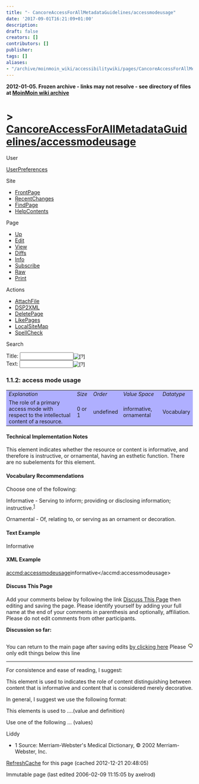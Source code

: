```yaml
---
title: "- CancoreAccessForAllMetadataGuidelines/accessmodeusage"
date: '2017-09-01T16:21:09+01:00'
description: 
draft: false
creators: []
contributors: []
publisher: 
tags: []
aliases:
- "/archive/moinmoin_wiki/accessibilitywiki/pages/CancoreAccessForAllMetadataGuidelines_2faccessmodeusage.html"
---
```


**2012-01-05. Frozen archive - links may not resolve - see directory of files at [MoinMoin wiki archive](/moinmoin-wiki-archive/)**

# > [CancoreAccessForAllMetadataGuidelines/accessmodeusage](http://dublincore.org/accessibilitywiki/CancoreAccessForAllMetadataGuidelines_2faccessmodeusage?action=fullsearch&value=%2Faccessmodeusage&literal=1&case=1&context=40 "Click here to do a full-text search for this title")

User

 [UserPreferences](http://dublincore.org/accessibilitywiki/UserPreferences)
  

Site

- [FrontPage](http://dublincore.org/accessibilitywiki/FrontPage)
- [RecentChanges](http://dublincore.org/accessibilitywiki/RecentChanges)
- [FindPage](http://dublincore.org/accessibilitywiki/FindPage)
- [HelpContents](http://dublincore.org/accessibilitywiki/HelpContents)

Page

- [Up](http://dublincore.org/accessibilitywiki/CancoreAccessForAllMetadataGuidelines "Up")
- [Edit](http://dublincore.org/accessibilitywiki/CancoreAccessForAllMetadataGuidelines_2faccessmodeusage?action=edit "Edit")
- [View](http://dublincore.org/accessibilitywiki/CancoreAccessForAllMetadataGuidelines_2faccessmodeusage "View")
- [Diffs](http://dublincore.org/accessibilitywiki/CancoreAccessForAllMetadataGuidelines_2faccessmodeusage?action=diff "Diffs")
- [Info](http://dublincore.org/accessibilitywiki/CancoreAccessForAllMetadataGuidelines_2faccessmodeusage?action=info "Info")
- [Subscribe](http://dublincore.org/accessibilitywiki/CancoreAccessForAllMetadataGuidelines_2faccessmodeusage?action=subscribe "Subscribe")
- [Raw](http://dublincore.org/accessibilitywiki/CancoreAccessForAllMetadataGuidelines_2faccessmodeusage?action=raw "Raw")
- [Print](http://dublincore.org/accessibilitywiki/CancoreAccessForAllMetadataGuidelines_2faccessmodeusage?action=print "Print")

Actions

- [AttachFile](http://dublincore.org/accessibilitywiki/CancoreAccessForAllMetadataGuidelines_2faccessmodeusage?action=AttachFile)
- [DSP2XML](http://dublincore.org/accessibilitywiki/CancoreAccessForAllMetadataGuidelines_2faccessmodeusage?action=DSP2XML)
- [DeletePage](http://dublincore.org/accessibilitywiki/CancoreAccessForAllMetadataGuidelines_2faccessmodeusage?action=DeletePage)
- [LikePages](http://dublincore.org/accessibilitywiki/CancoreAccessForAllMetadataGuidelines_2faccessmodeusage?action=LikePages)
- [LocalSiteMap](http://dublincore.org/accessibilitywiki/CancoreAccessForAllMetadataGuidelines_2faccessmodeusage?action=LocalSiteMap)
- [SpellCheck](http://dublincore.org/accessibilitywiki/CancoreAccessForAllMetadataGuidelines_2faccessmodeusage?action=SpellCheck)

Search

<form method="POST" action="/accessibilitywiki/CancoreAccessForAllMetadataGuidelines_2faccessmodeusage">
<p>
<input name="action" value="inlinesearch" type="hidden">
<input name="context" value="40" type="hidden">
Title: <input name="text_title" size="15" maxlength="50" type="text"><input src="CancoreAccessForAllMetadataGuidelines_2faccessmodeusage_files/moin-search.png" name="button_title" alt="[?]" type="image"><br>Text: <input name="text_full" size="15" maxlength="50" type="text"><input src="CancoreAccessForAllMetadataGuidelines_2faccessmodeusage_files/moin-search.png" name="button_full" alt="[?]" type="image">
</p>
</form>

### 1.1.2: access mode usage

<table bgcolor="#AFAFFF" width="50%">
  <tbody>
    <tr>
      <td>
        <em>Explanation</em>
      </td>
      <td>
        <em>Size</em>
      </td>
      <td>
        <em>Order</em>
      </td>
      <td>
        <em>Value Space</em>
      </td>
      <td>
        <em>Datatype</em>
      </td>
    </tr>
    <tr>
      <td>
        The role of a primary access mode with respect to the intellectual content of a resource.</td>
      <td>
        0 or 1</td>
      <td>
        undefined</td>
      <td>
        informative, ornamental</td>
      <td>
        Vocabulary</td>
    </tr>
  </tbody>
</table>


#### Technical Implementation Notes
This element indicates whether the resource or content is informative, and therefore is instructive, or ornamental, having an esthetic function. There are no subelements for this element. 
#### Vocabulary Recommendations
Choose one of the following: 

Informative - Serving to inform; providing or disclosing information; instructive.<sup><a href="#fndef-a07eb9529881f61c9f61b014e394a9d07b9b4bc0-0" id="fnref-a07eb9529881f61c9f61b014e394a9d07b9b4bc0-0">1</a></sup>  
  
 Ornamental - Of, relating to, or serving as an ornament or decoration.

#### Text Example
Informative 

#### XML Example
<accmd:accessmodeusage>informative</accmd:accessmodeusage> 
#### Discuss This Page
Add your comments below by following the link [Discuss This Page](http://dublincore.org/accessibilitywiki/CancoreAccessForAllMetadataGuidelines_2faccessmodeusage_2fDiscuss) then editing and saving the page. Please identify yourself by adding your full name at the end of your comments in parenthesis and optionally, affiliation. Please do not edit comments from other participants. 

**Discussion so far:**

## [<img src="CancoreAccessForAllMetadataGuidelines_2faccessmodeusage_files/moin-edit.png" alt="Edit" align="right" height="12" width="12">](http://dublincore.org/accessibilitywiki/CancoreAccessForAllMetadataGuidelines_2faccessmodeusage_2fDiscuss?action=edit&backto=CancoreAccessForAllMetadataGuidelines%2Faccessmodeusage) [](http://dublincore.org/accessibilitywiki/CancoreAccessForAllMetadataGuidelines_2faccessmodeusage_2fDiscuss)

You can return to the main page after saving edits [by clicking here](http://dublincore.org/accessibilitywiki/CancoreAccessForAllMetadataGuidelines_2faccessmodeusage) Please only edit things below this line 
* * *
 For consistence and ease of reading, I suggest: 

This element is used to indicates the role of content distinguishing between content that is informative and content that is considered merely decorative.

In general, I suggest we use the following format:

This elements is used to ....(value and definition)

Use one of the following ... (values)

Liddy

- 1 Source: Merriam-Webster's Medical Dictionary, © 2002 Merriam-Webster, Inc.

 [RefreshCache](http://dublincore.org/accessibilitywiki/CancoreAccessForAllMetadataGuidelines_2faccessmodeusage?action=refresh&arena=Page.py&key=CancoreAccessForAllMetadataGuidelines_2faccessmodeusage.text_html) for this page (cached 2012-12-21 20:48:05)  

Immutable page (last edited 2006-02-09 11:15:05 by axelrod)

